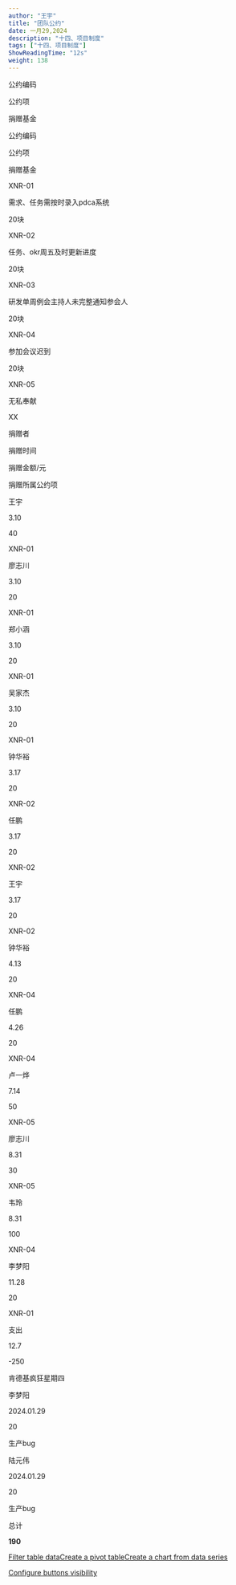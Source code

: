 ```yaml
---
author: "王宇"
title: "团队公约"
date: 一月29,2024
description: "十四、项目制度"
tags: ["十四、项目制度"]
ShowReadingTime: "12s"
weight: 138
---
```

公约编码

公约项

捐赠基金

  

  

公约编码

公约项

捐赠基金

  

  

XNR-01

需求、任务需按时录入pdca系统

20块

  

  

XNR-02

任务、okr周五及时更新进度

20块

  

  

XNR-03

研发单周例会主持人未完整通知参会人

20块

  

  

XNR-04

参加会议迟到

20块

  

  

XNR-05

无私奉献

XX

  

  

捐赠者

捐赠时间

捐赠金额/元

捐赠所属公约项

王宇

3.10

40

XNR-01

廖志川

3.10

20

XNR-01

郑小涵

3.10

20

XNR-01

吴家杰

3.10

20

XNR-01

钟华裕

3.17

20

XNR-02

任鹏

3.17

20

XNR-02

王宇

3.17

20

XNR-02

钟华裕

4.13

20

XNR-04

任鹏

4.26

20

XNR-04

卢一烨

7.14

50

XNR-05

廖志川

8.31

30

XNR-05

韦玲

8.31

100

XNR-04

李梦阳

11.28

20

XNR-01

支出

12.7

\-250

肯德基疯狂星期四

李梦阳

2024.01.29

20

生产bug

陆元伟

2024.01.29

20

生产bug

总计

**190**

[Filter table data](#)[Create a pivot table](#)[Create a chart from data series](#)

[Configure buttons visibility](/users/tfac-settings.action)